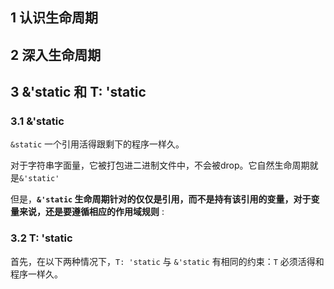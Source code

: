 ## 1 认识生命周期



## 2 深入生命周期



## 3 &'static 和 T: 'static



### 3.1 &'static 

`&static` 一个引用活得跟剩下的程序一样久。

对于字符串字面量，它被打包进二进制文件中，不会被drop。它自然生命周期就是`&'static'`

但是，**`&'static` 生命周期针对的仅仅是引用，而不是持有该引用的变量，对于变量来说，还是要遵循相应的作用域规则** :



### 3.2 T: 'static

首先，在以下两种情况下，`T: 'static` 与 `&'static` 有相同的约束：`T` 必须活得和程序一样久。